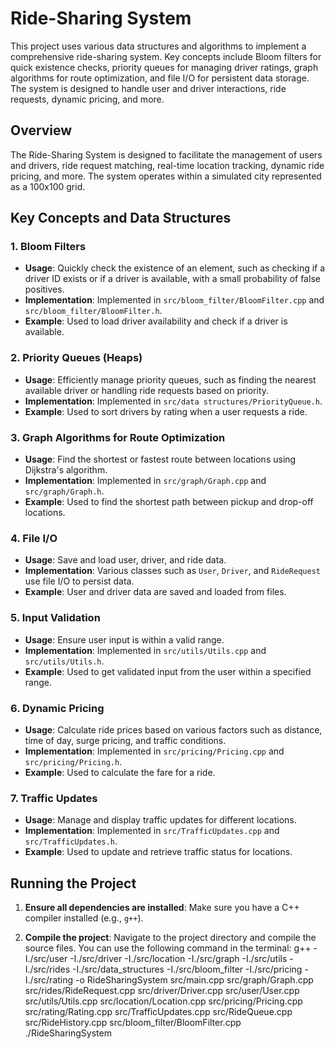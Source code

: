 # Ride-Sharing System
This project uses various data structures and algorithms to implement a comprehensive ride-sharing system. Key concepts include Bloom filters for quick existence checks, priority queues for managing driver ratings, graph algorithms for route optimization, and file I/O for persistent data storage. The system is designed to handle user and driver interactions, ride requests, dynamic pricing, and more.

## Overview

The Ride-Sharing System is designed to facilitate the management of users and drivers, ride request matching, real-time location tracking, dynamic ride pricing, and more. The system operates within a simulated city represented as a 100x100 grid.

## Key Concepts and Data Structures

### 1. Bloom Filters
- **Usage**: Quickly check the existence of an element, such as checking if a driver ID exists or if a driver is available, with a small probability of false positives.
- **Implementation**: Implemented in `src/bloom_filter/BloomFilter.cpp` and `src/bloom_filter/BloomFilter.h`.
- **Example**: Used to load driver availability and check if a driver is available.

### 2. Priority Queues (Heaps)
- **Usage**: Efficiently manage priority queues, such as finding the nearest available driver or handling ride requests based on priority.
- **Implementation**: Implemented in `src/data structures/PriorityQueue.h`.
- **Example**: Used to sort drivers by rating when a user requests a ride.

### 3. Graph Algorithms for Route Optimization
- **Usage**: Find the shortest or fastest route between locations using Dijkstra's algorithm.
- **Implementation**: Implemented in `src/graph/Graph.cpp` and `src/graph/Graph.h`.
- **Example**: Used to find the shortest path between pickup and drop-off locations.

### 4. File I/O
- **Usage**: Save and load user, driver, and ride data.
- **Implementation**: Various classes such as `User`, `Driver`, and `RideRequest` use file I/O to persist data.
- **Example**: User and driver data are saved and loaded from files.

### 5. Input Validation
- **Usage**: Ensure user input is within a valid range.
- **Implementation**: Implemented in `src/utils/Utils.cpp` and `src/utils/Utils.h`.
- **Example**: Used to get validated input from the user within a specified range.

### 6. Dynamic Pricing
- **Usage**: Calculate ride prices based on various factors such as distance, time of day, surge pricing, and traffic conditions.
- **Implementation**: Implemented in `src/pricing/Pricing.cpp` and `src/pricing/Pricing.h`.
- **Example**: Used to calculate the fare for a ride.

### 7. Traffic Updates
- **Usage**: Manage and display traffic updates for different locations.
- **Implementation**: Implemented in `src/TrafficUpdates.cpp` and `src/TrafficUpdates.h`.
- **Example**: Used to update and retrieve traffic status for locations.

## Running the Project

1. **Ensure all dependencies are installed**: Make sure you have a C++ compiler installed (e.g., `g++`).

2. **Compile the project**: Navigate to the project directory and compile the source files. You can use the following command in the terminal:
   g++ -I./src/user -I./src/driver -I./src/location -I./src/graph -I./src/utils -I./src/rides -I./src/data_structures -I./src/bloom_filter -I./src/pricing -I./src/rating -o RideSharingSystem src/main.cpp src/graph/Graph.cpp src/rides/RideRequest.cpp src/driver/Driver.cpp src/user/User.cpp src/utils/Utils.cpp src/location/Location.cpp src/pricing/Pricing.cpp src/rating/Rating.cpp src/TrafficUpdates.cpp src/RideQueue.cpp src/RideHistory.cpp src/bloom_filter/BloomFilter.cpp
./RideSharingSystem